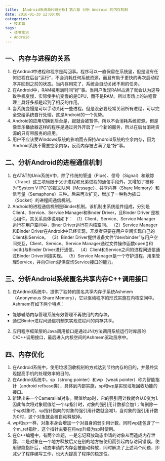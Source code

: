 ```yaml
---
title: 【Android系统源代码分析】第六章 分析 Android 的内存机制
date: 2016-01-30 12:00:00
categories:
  - 技术篇
tags:
  - 读书笔记
  - Android
---
```


## 一、内存与进程的关系
1. 在Android中进程和程序是两回事。程序可以一直保留在系统里，但是没有任何进程在后台“运行”，不会消耗任何系统资源，而且有助于更快的再次启动程序并回到之前的状态。当内存用完了，系统会自动关闭不用的任务。
2. 在Android中，RAM被用满时间“好”事。当用户发现RAM占满了就会认为这导致手机变慢，实际使手机变慢的是CPU，而不是RAM。所以市场上的进程管理工具好多都是起到了相反的作用。
3. 当系统变慢是可以手动关闭一些进程，但是没必要经常关闭所有进程，可以完全交给系统自行处理，这是Android的一个优势。
4. Android的应用切换到后台是，起就会被暂停，所以不会消耗系统资源。但是像音乐播放器这样的程序是通过另外开启了一个新的服务，所以在后台消耗资源的只有带服务的应用。
5. 用户不应该受Windows系统的影响而去保持Android系统的空余内存，因为Android系统不需要空余内存，反而内存被占满了是“好”事。

## 二、分析Android的进程通信机制
1. 在AT&T的Unix系统V中，除了传统的管道（Pipe）、信号（Signal）和跟踪（Trace）这三项局限于父子进程和兄弟进程的通信手段外，又增加了被称为“System V IPC”的报文队列（Message）、共享内存（Share Memory）和信号量（Semaphone）三种。后来再次扩充，增加了一种称为插口（Socket）的进程间通信机制。
2. Android的进程通信机制是Binder机制。该机制由系统组件组成，分别是Client、Service、Service Manager和Binder Driver，且Binder Driver 是核心组件。其关系具体说明如下：
    （1）Client、Service、Service Manager 运行在用户空间中，Biner Driver运行在内核空间。
    （2）Service Manager和Binder Driver在Android中已经实现，开发者只要在用户空间实现自己的Client和Service。
    （3）Binder Driver提供设备文件“/dev/binder”与用户空间交互，Client、Service、Service Manager通过文件操作函数open()和ioctl()与Binder Driver进行通信。
    （4）Client和Service之间的进程间通信通过Binder Driver间接实现。
    （5）Service Manager是一个守护进程，用来管理Service，并向Client提供查询Service接口的能力。

## 三、分析Android系统匿名共享内存C++调用接口
1. 在Android系统中，提供了独特的匿名共享内存子系统Ashmem（Anonymous Share Memory），它以驱动程序的形式实施在内核空间中。Ashmem有如下两个特点：

* 能够辅助内存管理系统有效管理不再使用的内存块。
* 通过Binder进程间通信机制来实现进程间的内存共享。

2. 应用程序框架层的Java调用接口是通过JNI方法调用系统运行时库层的C/C++调用接口，最后进入内核空间的Ashmem驱动层序中。


## 四、内存优化
1. 在Android系统中，使用垃圾回收机制的方式达到节约内存的目的，并最终实现提高手机的处理效率的目的。
2. 在Android系统中，sp（strong pointer）和wp（weak pointer）称为智能指针（android refbase类），具体到内部实施，sp和wp是实现垃圾回收功能的接口。
3. 新建出来一个CameraHal对象，赋值给sp<CameraHardwareInterface>时，它的强引用计数就会从0变为1.因此每次将对象赋值给一个sp指针时，对象的强引用计数都会加1；每删除一个sp对象时，sp指针指向的对象的强引用计数就会减1，当对象的强引用计数为0时，这个对象就会被自动释放掉。
4. wp和sp一样，对象本身会增加一个对自身的弱引用计数，同时wp还包含了一个m_ref指针，这个指针主要在将wp升级为sp时使用。
5. 在C++编程中，有两个难题，一是忘记释放动态申请的对象从而造成内存泄露，二是对象在一个地方释放后又在别的地方被使用而引起内存访问错误。使用智能指针后，动态申请的内存会被自动释放，同时解决了上述两个问题，即减少了程序编写工作，也大大提高了程序的稳定性。

